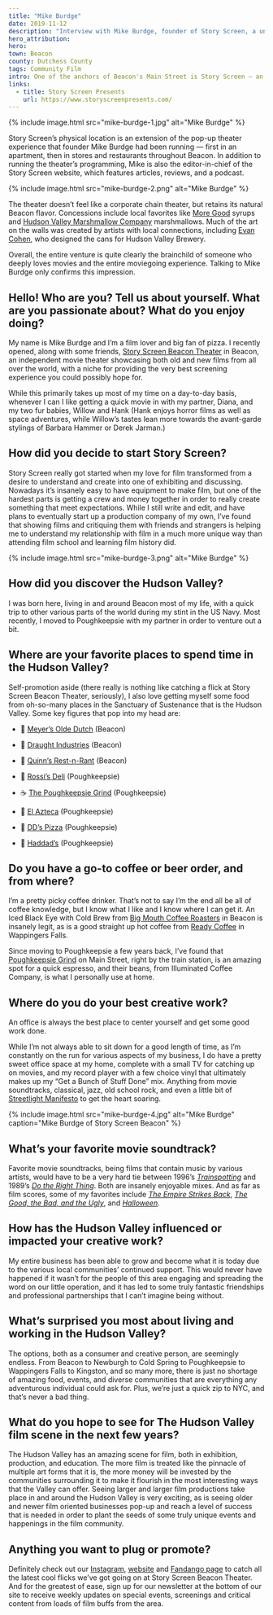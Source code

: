 ```yaml
---
title: "Mike Burdge"
date: 2019-11-12
description: "Interview with Mike Burdge, founder of Story Screen, a unique independent movie theater in the Hudson Valley."
hero_attribution:
hero:
town: Beacon
county: Dutchess County
tags: Community Film
intro: One of the anchors of Beacon's Main Street is Story Screen — an independent movie theater with cushy seating, old-school concessions, pristine picture and sound, and (coming soon) its own cocktail lounge.
links:
  - title: Story Screen Presents
    url: https://www.storyscreenpresents.com/
---
```


{% include image.html src="mike-burdge-1.jpg" alt="Mike Burdge" %}

Story Screen’s physical location is an extension of the pop-up theater experience that founder Mike Burdge had been running — first in an apartment, then in stores and restaurants throughout Beacon. In addition to running the theater’s programming, Mike is also the editor-in-chief of the Story Screen website, which features articles, reviews, and a podcast.

{% include image.html src="mike-burdge-2.png" alt="Mike Burdge" %}

The theater doesn’t feel like a corporate chain theater, but retains its natural Beacon flavor. Concessions include local favorites like [More Good](https://drinkmoregood.com/) syrups and [Hudson Valley Marshmallow Company](http://www.hvmag.com/Hudson-Valley-Marshmallow-Company-Smores-Beacon/) marshmallows. Much of the art on the walls was created by artists with local connections, including [Evan Cohen](http://www.evanmcohen.com/), who designed the cans for Hudson Valley Brewery.

Overall, the entire venture is quite clearly the brainchild of someone who deeply loves movies and the entire moviegoing experience. Talking to Mike Burdge only confirms this impression.

## Hello! Who are you? Tell us about yourself. What are you passionate about? What do you enjoy doing?

My name is Mike Burdge and I’m a film lover and big fan of pizza. I recently opened, along with some friends, [Story Screen Beacon Theater](https://www.storyscreenbeacon.com/) in Beacon, an independent movie theater showcasing both old and new films from all over the world, with a niche for providing the very best screening experience you could possibly hope for.

While this primarily takes up most of my time on a day-to-day basis, whenever I can I like getting a quick movie in with my partner, Diana, and my two fur babies, Willow and Hank (Hank enjoys horror films as well as space adventures, while Willow’s tastes lean more towards the avant-garde stylings of Barbara Hammer or Derek Jarman.)

## How did you decide to start Story Screen?

Story Screen really got started when my love for film transformed from a desire to understand and create into one of exhibiting and discussing. Nowadays it’s insanely easy to have equipment to make film, but one of the hardest parts is getting a crew and money together in order to really create something that meet expectations. While I still write and edit, and have plans to eventually start up a production company of my own, I’ve found that showing films and critiquing them with friends and strangers is helping me to understand my relationship with film in a much more unique way than attending film school and learning film history did.

{% include image.html src="mike-burdge-3.png" alt="Mike Burdge" %}

## How did you discover the Hudson Valley?

I was born here, living in and around Beacon most of my life, with a quick trip to other various parts of the world during my stint in the US Navy. Most recently, I moved to Poughkeepsie with my partner in order to venture out a bit.

## Where are your favorite places to spend time in the Hudson Valley?

Self-promotion aside (there really is nothing like catching a flick at Story Screen Beacon Theater, seriously), I also love getting myself some food from oh-so-many places in the Sanctuary of Sustenance that is the Hudson Valley. Some key figures that pop into my head are:

- 🍔 [Meyer’s Olde Dutch](https://www.meyersoldedutch.com/) (Beacon)

- 🍺 [Draught Industries](https://www.draughtindustries.com/) (Beacon)

- 🍜 [Quinn’s Rest-n-Rant](https://www.facebook.com/QuinnsBeacon/) (Beacon)

- 🥪 [Rossi’s Deli](https://www.rossideli.com/) (Poughkeepsie)

- ☕ [The Poughkeepsie Grind](https://www.illuminatedcoffee.com/) (Poughkeepsie)

- 🌮 [El Azteca](http://places.singleplatform.com/el-azteca-mexican-deli/menu) (Poughkeepsie)

- 🍕 [DD’s Pizza](https://www.facebook.com/pages/category/Pizza-Place/DDs-Pizza-600252836675100/) (Poughkeepsie)

- 🥙 [Haddad’s](https://www.grubhub.com/restaurant/haddads-middle-eastern-food-782-main-st-poughkeepsie/759843) (Poughkeepsie)

## Do you have a go-to coffee or beer order, and from where?

I’m a pretty picky coffee drinker. That’s not to say I’m the end all be all of coffee knowledge, but I know what I like and I know where I can get it. An Iced Black Eye with Cold Brew from [Big Mouth Coffee Roasters](https://www.bigmouth.coffee/) in Beacon is insanely legit, as is a good straight up hot coffee from [Ready Coffee](https://www.readycoffeeco.com/) in Wappingers Falls.

Since moving to Poughkeepsie a few years back, I’ve found that [Poughkeepsie Grind](https://www.illuminatedcoffee.com/) on Main Street, right by the train station, is an amazing spot for a quick espresso, and their beans, from Illuminated Coffee Company, is what I personally use at home.

## Where do you do your best creative work?

An office is always the best place to center yourself and get some good work done.

While I’m not always able to sit down for a good length of time, as I’m constantly on the run for various aspects of my business, I do have a pretty sweet office space at my home, complete with a small TV for catching up on movies, and my record player with a few choice vinyl that ultimately makes up my “Get a Bunch of Stuff Done” mix. Anything from movie soundtracks, classical, jazz, old school rock, and even a little bit of [Streetlight Manifesto](https://www.streetlightmanifesto.com/) to get the heart soaring.

{% include image.html src="mike-burdge-4.jpg" alt="Mike Burdge" caption="Mike Burdge of Story Screen Beacon" %}

## What’s your favorite movie soundtrack?

Favorite movie soundtracks, being films that contain music by various artists, would have to be a very hard tie between 1996’s _[Trainspotting](https://open.spotify.com/album/5xFdHuEPVgv0XU8rvkTuO4)_ and 1989’s _[Do the Right Thing](https://open.spotify.com/album/39gQ1HiUS295YJs1NgRxkc)_. Both are insanely enjoyable mixes. And as far as film scores, some of my favorites include _[The Empire Strikes Back](https://open.spotify.com/album/44TnXcUjTIHPBBROepl99a)_, _[The Good, the Bad, and the Ugly](https://open.spotify.com/album/2ui9D30FqN2UDVNkykhSx5)_, and _[Halloween](https://open.spotify.com/album/1eA3cq4WvDR4yVKChvZewP)_.

## How has the Hudson Valley influenced or impacted your creative work?

My entire business has been able to grow and become what it is today due to the various local communities’ continued support. This would never have happened if it wasn’t for the people of this area engaging and spreading the word on our little operation, and it has led to some truly fantastic friendships and professional partnerships that I can’t imagine being without.

## What’s surprised you most about living and working in the Hudson Valley?

The options, both as a consumer and creative person, are seemingly endless. From Beacon to Newburgh to Cold Spring to Poughkeepsie to Wappingers Falls to Kingston, and so many more, there is just no shortage of amazing food, events, and diverse communities that are everything any adventurous individual could ask for. Plus, we’re just a quick zip to NYC, and that’s never a bad thing.

## What do you hope to see for The Hudson Valley film scene in the next few years?

The Hudson Valley has an amazing scene for film, both in exhibition, production, and education. The more film is treated like the pinnacle of multiple art forms that it is, the more money will be invested by the communities surrounding it to make it flourish in the most interesting ways that the Valley can offer. Seeing larger and larger film productions take place in and around the Hudson Valley is very exciting, as is seeing older and newer film oriented businesses pop-up and reach a level of success that is needed in order to plant the seeds of some truly unique events and happenings in the film community.

## Anything you want to plug or promote?

Definitely check out our [Instagram](https://www.instagram.com/story_screen_beacon/), [website](https://www.storyscreenbeacon.com/) and [Fandango page](https://www.fandango.com/story-screen-beacon-theater-aayow/theater-page) to catch all the latest cool flicks we’ve got going on at Story Screen Beacon Theater. And for the greatest of ease, sign up for our newsletter at the bottom of our site to receive weekly updates on special events, screenings and critical content from loads of film buffs from the area.
